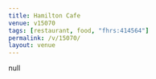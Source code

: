 ```yaml
---
title: Hamilton Cafe
venue: v15070
tags: [restaurant, food, "fhrs:414564"]
permalink: /v/15070/
layout: venue
---
```

null